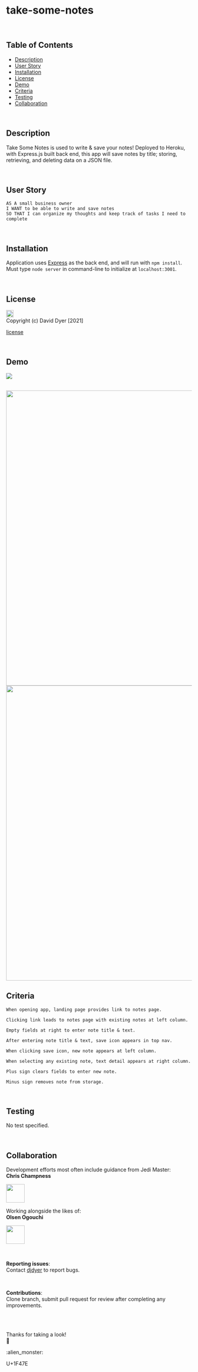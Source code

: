 # take-some-notes

<br />

## Table of Contents

- [Description](#description)
- [User Story](#user-story)
- [Installation](#installation)
- [License](#license)
- [Demo](#demo)
- [Criteria](#acceptance-criteria)
- [Testing](#testing)
- [Collaboration](#collaboration)

<br />

## Description

Take Some Notes is used to write & save your notes! Deployed to Heroku, with Express.js built back end, this app will save notes by title; storing, retrieving, and deleting data on a JSON file.

<br />

## User Story

```
AS A small business owner
I WANT to be able to write and save notes
SO THAT I can organize my thoughts and keep track of tasks I need to complete
```

<br />

## Installation

Application uses [Express](https://expressjs.com/) as the back end, and will run with `npm install`. Must type `node server` in command-line to initialize at `localhost:3001`.

<br />

## License

<img src="./Assets/icons/isc.svg" height="20px"> <br />
Copyright (c) David Dyer [2021]

[license](https://choosealicense.com/licenses/isc/)

<br />

## Demo

[![](assets/demo/...png)](https://youtu.be/...)

<br />

<img src="assets/demo/...png" width = "800">
<img src="assets/demo/...png" width = "800">

<br />

## Criteria

```
When opening app, landing page provides link to notes page.

Clicking link leads to notes page with existing notes at left column.

Empty fields at right to enter note title & text.

After entering note title & text, save icon appears in top nav.

When clicking save icon, new note appears at left column.

When selecting any existing note, text detail appears at right column.

Plus sign clears fields to enter new note.

Minus sign removes note from storage.

```

<br />

## Testing

No test specified.

<br />

## Collaboration

Development efforts most often include guidance from Jedi Master:  
**Chris Champness**

<a href= "https://github.com/CChampness"><img src=
"https://avatars.githubusercontent.com/u/87551272?v=4" width="50px"/></a>

Working alongside the likes of:  
**Olsen Ogouchi**

<a href="https://github.com/Chrisolsen1993"><img src="https://chrisolsen1993.github.io/Updated-Portfolio/assets/images/avatar.jpeg" width="50px"/></a>

<br />

**Reporting issues**:  
Contact [djdyer](https://www.github.com/djdyer) to report bugs.

<br />

**Contributions**:  
Clone branch, submit pull request for review after completing any improvements.

<br />
<br />

Thanks for taking a look!  
👋

:alien_monster:

U+1F47E
